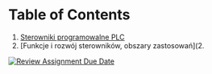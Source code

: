# Table of Contents
1. [Sterowniki programowalne PLC](1.Wprowadzenie.md)
2. [Funkcje i rozwój sterowników, obszary zastosowań](2.

[![Review Assignment Due Date](https://classroom.github.com/assets/deadline-readme-button-24ddc0f5d75046c5622901739e7c5dd533143b0c8e959d652212380cedb1ea36.svg)](https://classroom.github.com/a/8pz01Dlx)
